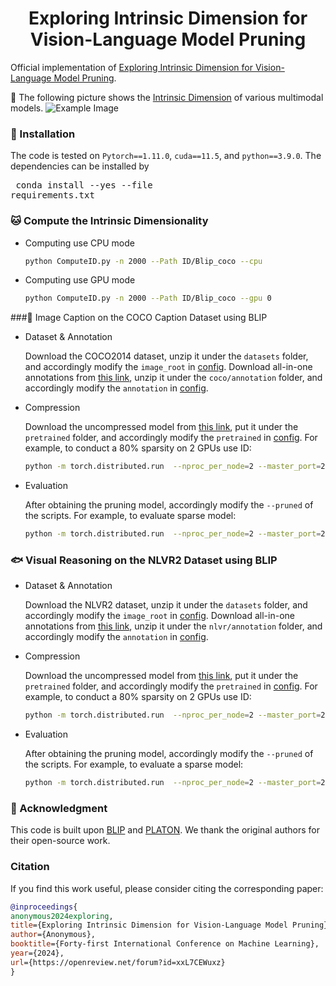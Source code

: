 <div align="center">
<h1>Exploring Intrinsic Dimension for Vision-Language Model Pruning</h1>
</div>

Official implementation of [Exploring Intrinsic Dimension for Vision-Language Model Pruning](https://openreview.net/forum?id=xxL7CEWuxz&noteId=dIPRrajDnh). 

:gem: The following picture shows the [Intrinsic Dimension](https://proceedings.neurips.cc/paper/2019/hash/cfcce0621b49c983991ead4c3d4d3b6b-Abstract.html) of various multimodal models.
![Example Image](ID.png)



### :hammer: Installation
The code is tested on `Pytorch==1.11.0`, `cuda==11.5`, and `python==3.9.0`. The dependencies can be installed by <pre/> conda install --yes --file requirements.txt </pre>

### :cat: Compute the Intrinsic Dimensionality
* Computing use CPU mode
    ```bash
    python ComputeID.py -n 2000 --Path ID/Blip_coco --cpu
    ```
* Computing use GPU mode
    ```bash
    python ComputeID.py -n 2000 --Path ID/Blip_coco --gpu 0
    ```

###:rabbit: Image Caption on the COCO Caption Dataset using BLIP

* Dataset & Annotation

    Download the COCO2014 dataset, unzip it under the `datasets` folder, and accordingly modify the `image_root` in [config](./configs/caption_coco.yaml). Download all-in-one annotations  from [this link](https://drive.google.com/uc?export=download&id=19Vk07K3DbQYa68DipJ4dFNcF0_Br7cmD), unzip it under the `coco/annotation` folder, and accordingly modify the `annotation` in [config](./configs/caption_coco.yaml).


* Compression
  
    Download the uncompressed model from [this link](https://storage.googleapis.com/sfr-vision-language-research/BLIP/models/model_base_caption_capfilt_large.pth), put it under the `pretrained` folder, and accordingly modify the `pretrained` in [config](./configs/caption_coco.yaml). For example, to conduct a 80% sparsity on 2 GPUs use ID:
    ```bash
    python -m torch.distributed.run  --nproc_per_node=2 --master_port=29505 train_caption.py --final_threshold 0.2 --model_dir coco/PLATON80 --pruner_name PLATON --useID
    ```
* Evaluation
  
    After obtaining the pruning model, accordingly modify the `--pruned` of the scripts. For example, to evaluate sparse  model: 
    ```bash
    python -m torch.distributed.run  --nproc_per_node=2 --master_port=29505 train_caption.py  --pruner_name PLATON --pruned pruned_model_path --evaluate
    ```
  
### :fish: Visual Reasoning on the NLVR2 Dataset using BLIP

* Dataset & Annotation

    Download the NLVR2 dataset, unzip it under the `datasets` folder, and accordingly modify the `image_root` in [config](./configs/nlvr.yaml). Download all-in-one annotations from [this link](https://drive.google.com/uc?export=download&id=19Vk07K3DbQYa68DipJ4dFNcF0_Br7cmD), unzip it under the `nlvr/annotation` folder, and accordingly modify the `annotation` in [config](./configs/nlvr.yaml).

* Compression
  
    Download the uncompressed model from [this link](https://storage.googleapis.com/sfr-vision-language-research/BLIP/models/model_base_nlvr.pth), put it under the `pretrained` folder, and accordingly modify the `pretrained` in [config](./configs/nlvr.yaml). For example, to conduct a 80% sparsity on 2 GPUs use ID:
    ```bash
    python -m torch.distributed.run  --nproc_per_node=2 --master_port=29505 train_nlvr.py --final_threshold 0.2 --model_dir nlvr/PLATON80 --pruner_name PLATON --useID
    ```
* Evaluation
  
    After obtaining the pruning model, accordingly modify the `--pruned` of the scripts. For example, to evaluate a sparse model: 
    ```bash
    python -m torch.distributed.run  --nproc_per_node=2 --master_port=29505 train_nlvr.py --pruner_name PLATON --pruned pruned_model_path --evaluate
    ```
    
### :tulip: Acknowledgment
This code is built upon <a href="https://github.com/salesforce/BLIP">BLIP</a> and <a href="https://github.com/QingruZhang/PLATON">PLATON</a>. We thank the original authors for their open-source work.


### Citation
If you find this work useful, please consider citing the corresponding paper:
```bibtex
@inproceedings{
anonymous2024exploring,
title={Exploring Intrinsic Dimension for Vision-Language Model Pruning},
author={Anonymous},
booktitle={Forty-first International Conference on Machine Learning},
year={2024},
url={https://openreview.net/forum?id=xxL7CEWuxz}
}
```

